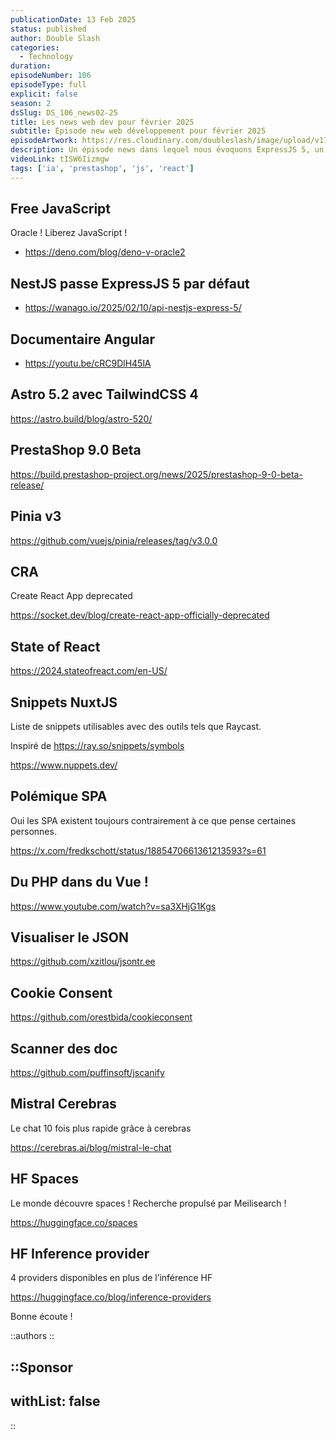 ```yaml
---
publicationDate: 13 Feb 2025
status: published
author: Double Slash
categories:
  - Technology
duration:
episodeNumber: 106
episodeType: full
explicit: false
season: 2
dsSlug: DS_106_news02-25
title: Les news web dev pour février 2025
subtitle: Épisode new web développement pour février 2025
episodeArtwork: https://res.cloudinary.com/doubleslash/image/upload/v1739444914/episode/ART_106_b7gdmc.png
description: Un épisode news dans lequel nous évoquons ExpressJS 5, un documentaire sur Angular, de nouvelles versions d'Astro, PrestaShop et Pinia. Également le states of React en 2024, du PHP dans des fichiers VueJS ! Quelques outils et évidemment nous parlons de quelques nouvelles IA..
videoLink: tISW6Iizmgw
tags: ['ia', 'prestashop', 'js', 'react']
---
```


## Free JavaScript

Oracle ! Liberez JavaScript !

- https://deno.com/blog/deno-v-oracle2

## NestJS passe ExpressJS 5 par défaut

- https://wanago.io/2025/02/10/api-nestjs-express-5/

## Documentaire Angular

- https://youtu.be/cRC9DlH45lA

## Astro 5.2 avec TailwindCSS 4

https://astro.build/blog/astro-520/

## PrestaShop 9.0 Beta

https://build.prestashop-project.org/news/2025/prestashop-9-0-beta-release/

## Pinia v3

https://github.com/vuejs/pinia/releases/tag/v3.0.0

## CRA

Create React App deprecated

https://socket.dev/blog/create-react-app-officially-deprecated

## State of React

https://2024.stateofreact.com/en-US/

## Snippets NuxtJS

Liste de snippets utilisables avec des outils tels que Raycast.

Inspiré de https://ray.so/snippets/symbols

https://www.nuppets.dev/

## Polémique SPA

Oui les SPA existent toujours contrairement à ce que pense certaines personnes.

https://x.com/fredkschott/status/1885470661361213593?s=61

## Du PHP dans du Vue !

https://www.youtube.com/watch?v=sa3XHjG1Kgs

## Visualiser le JSON

https://github.com/xzitlou/jsontr.ee

## Cookie Consent

https://github.com/orestbida/cookieconsent

## Scanner des doc

https://github.com/puffinsoft/jscanify

## Mistral Cerebras

Le chat 10 fois plus rapide grâce à cerebras

https://cerebras.ai/blog/mistral-le-chat

## HF Spaces

Le monde découvre spaces ! Recherche propulsé par Meilisearch !

https://huggingface.co/spaces

## HF Inference provider

4 providers disponibles en plus de l’inférence HF

https://huggingface.co/blog/inference-providers

Bonne écoute !

::authors
::

## ::Sponsor

## withList: false

::
